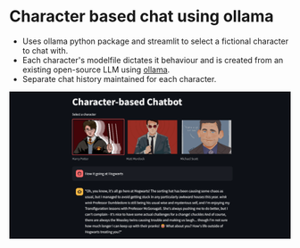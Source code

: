 # Character based chat using ollama
* Uses ollama python package and streamlit to select a fictional character to chat with.
* Each character's modelfile dictates it behaviour and is created from an existing open-source LLM using [ollama](https://github.com/ollama/ollama/blob/main/docs/modelfile.md).
* Separate chat history maintained for each character. 

![Sample screenshot](sample.png)